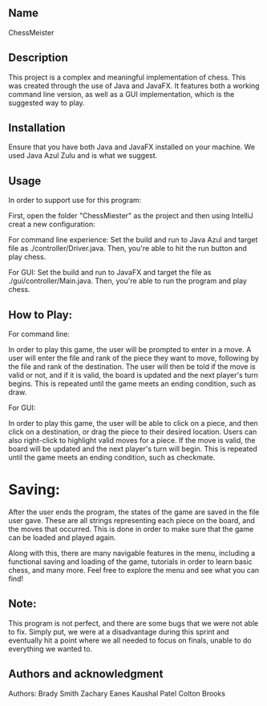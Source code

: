 ## Name
ChessMeister

## Description
This project is a complex and meaningful implementation of chess. This was created through the use of Java and JavaFX. It features both a working command line version, as well as a GUI implementation, which is the suggested way to play.

## Installation
Ensure that you have both Java and JavaFX installed on your machine. We used Java Azul Zulu and is what we suggest.

## Usage
In order to support use for this program:

First, open the folder "ChessMiester" as the project and then using IntelliJ creat a new configuration:

For command line experience:
Set the build and run to Java Azul and target file as ./controller/Driver.java.
Then, you're able to hit the run button and play chess.
        
For GUI:
Set the build and run to JavaFX and target the file as ./gui/controller/Main.java.
Then, you're able to run the program and play chess.


## How to Play:
For command line:
    
In order to play this game, the user will be prompted to enter in a move. A user will enter
the file and rank of the piece they want to move, following by the file and rank of the
destination. The user will then be told if the move is valid or not, and if it is valid, the
board is updated and the next player's turn begins. This is repeated until the game meets an
ending condition, such as draw.


For GUI:

In order to play this game, the user will be able to click on a piece, and then click on a
destination, or drag the piece to their desired location. Users can also right-click to
highlight valid moves for a piece. If the move is valid, the board will be updated and the
next player's turn will begin. This is repeated until the game meets an ending condition,
such as checkmate.

# Saving:
After the user ends the program, the states of the game are saved in the file user gave. These
are all strings representing each piece on the board, and the moves that occurred. This is
done in order to make sure that the game can be loaded and played again.

Along with this, there are many navigable features in the menu, including a functional saving
and loading of the game, tutorials in order to learn basic chess, and many more. Feel free to
explore the menu and see what you can find!

## Note:
This program is not perfect, and there are some bugs that we were not able to fix.
Simply put, we were at a disadvantage during this sprint and eventually hit a point
where we all needed to focus on finals, unable to do everything we wanted to.

## Authors and acknowledgment
Authors:
    Brady Smith
    Zachary Eanes
    Kaushal Patel
    Colton Brooks